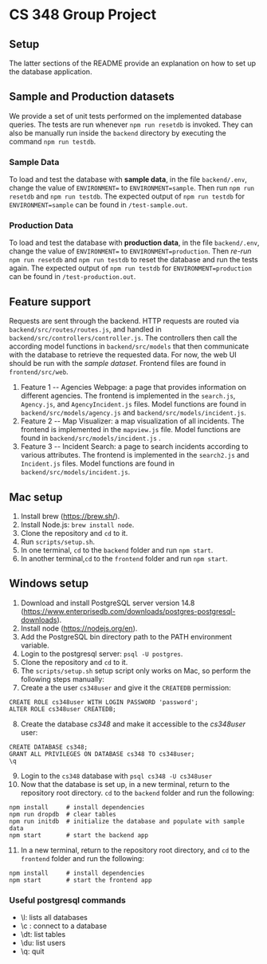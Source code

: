 # CS 348 Group Project
## Setup
The latter sections of the README provide an explanation on how to set up the database application.
## Sample and Production datasets
We provide a set of unit tests performed on the implemented database queries. The tests are run whenever `npm run resetdb` is invoked. They can also be manually run inside the `backend` directory by executing the command `npm run testdb`.
### Sample Data
To load and test the database with **sample data**, in the file `backend/.env`, change the value of `ENVIRONMENT=` to `ENVIRONMENT=sample`. Then run `npm run resetdb` and `npm run testdb`. The expected output of `npm run testdb` for `ENVIRONMENT=sample` can be found in `/test-sample.out`.
### Production Data
To load and test the database with **production data**, in the file `backend/.env`, change the value of `ENVIRONMENT=` to `ENVIRONMENT=production`. Then *re-run* `npm run resetdb` and `npm run testdb` to reset the database and run the tests again. The expected output of `npm run testdb` for `ENVIRONMENT=production` can be found in `/test-production.out`.

## Feature support
Requests are sent through the backend. HTTP requests are routed via `backend/src/routes/routes.js`, and handled in `backend/src/controllers/controller.js`. The controllers then call the according model functions in `backend/src/models` that then communicate with the database to retrieve the requested data.
For now, the web UI should be run with the *sample dataset*. Frontend files are found in `frontend/src/web`.
1. Feature 1 -- Agencies Webpage: a page that provides information on different agencies. The frontend is implemented in the `search.js`, `Agency.js`, and `AgencyIncident.js` files. Model functions are found in `backend/src/models/agency.js` and `backend/src/models/incident.js`.
2. Feature 2 -- Map Visualizer: a map visualization of all incidents. The frontend is implemented in the `mapview.js` file. Model functions are found in `backend/src/models/incident.js` . 
3. Feature 3 -- Incident Search: a page to search incidents according to various attributes. The frontend is implemented in the `search2.js` and `Incident.js` files. Model functions are found in `backend/src/models/incident.js`.

## Mac setup
1. Install brew (https://brew.sh/).
2. Install Node.js: `brew install node`.
3. Clone the repository and `cd` to it.
4. Run `scripts/setup.sh`.
5. In one terminal, `cd` to the `backend` folder and run `npm start`.
6. In another terminal,`cd` to the `frontend` folder and run `npm start`.
## Windows setup
1. Download and install PostgreSQL server version 14.8 (https://www.enterprisedb.com/downloads/postgres-postgresql-downloads).
2. Install node (https://nodejs.org/en).
3. Add the PostgreSQL bin directory path to the PATH environment variable.
4. Login to the postgresql server: `psql -U postgres`.
5. Clone the repository and `cd` to it.
6. The `scripts/setup.sh` setup script only works on Mac, so perform the following steps manually:
7. Create a the user `cs348user` and give it the `CREATEDB` permission:
```
CREATE ROLE cs348user WITH LOGIN PASSWORD 'password';
ALTER ROLE cs348user CREATEDB;
```
8. Create the database *cs348* and make it accessible to the *cs348user* user:
```
CREATE DATABASE cs348;
GRANT ALL PRIVILEGES ON DATABASE cs348 TO cs348user;
\q
```
9. Login to the `cs348` database with `psql cs348 -U cs348user`
10. Now that the database is set up, in a new terminal, return to the repository root directory. `cd` to the `backend` folder and run the following:
```
npm install     # install dependencies
npm run dropdb  # clear tables
npm run initdb  # initialize the database and populate with sample data
npm start       # start the backend app
```
11. In a new terminal, return to the repository root directory, and `cd` to the `frontend` folder and run the following:
```
npm install     # install dependencies
npm start       # start the frontend app
```

### Useful postgresql commands
* \l: lists all databases
* \c <database>: connect to a database
* \dt: list tables
* \du: list users
* \q: quit
